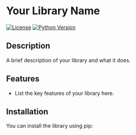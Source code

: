 # Your Library Name

[![License](https://img.shields.io/badge/license-MIT-blue.svg)](https://opensource.org/licenses/MIT)
[![Python Version](https://img.shields.io/badge/python-3.9%2B-blue)](https://www.python.org/downloads/)

## Description

A brief description of your library and what it does.

## Features

- List the key features of your library here.

## Installation

You can install the library using pip:
